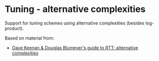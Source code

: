 # Tuning - alternative complexities

Support for tuning schemes using alternative complexities (besides log-product).

Based on material from:
* [Dave Keenan & Douglas Blumeyer's guide to RTT: alternative complexities](https://en.xen.wiki/w/Dave_Keenan_&_Douglas_Blumeyer's_guide_to_RTT:_alternative_complexities)
